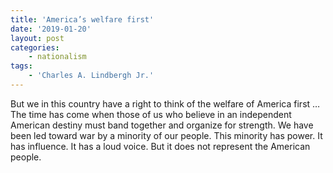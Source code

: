 ```yaml
---
title: 'America’s welfare first'
date: '2019-01-20'
layout: post
categories:
    - nationalism
tags:
    - 'Charles A. Lindbergh Jr.'
---
```


But we in this country have a right to think of the welfare of America first … The time has come when those of us who believe in an independent American destiny must band together and organize for strength. We have been led toward war by a minority of our people. This minority has power. It has influence. It has a loud voice. But it does not represent the American people.